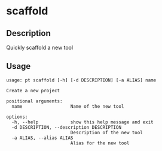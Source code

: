 # scaffold

## Description
Quickly scaffold a new tool

## Usage
```
usage: pt scaffold [-h] [-d DESCRIPTION] [-a ALIAS] name

Create a new project

positional arguments:
  name                  Name of the new tool

options:
  -h, --help            show this help message and exit
  -d DESCRIPTION, --description DESCRIPTION
                        Description of the new tool
  -a ALIAS, --alias ALIAS
                        Alias for the new tool
```
